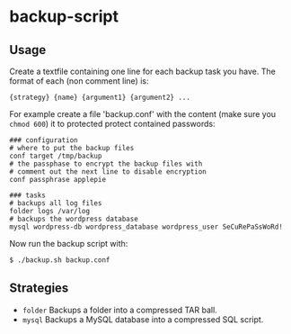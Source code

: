 # backup-script

## Usage

Create a textfile containing one line for each backup task you have.
The format of each (non comment line) is:

~~~
{strategy} {name} {argument1} {argument2} ...
~~~

For example create a file 'backup.conf' with the content (make sure you `chmod 600`) it to protected protect contained passwords:

~~~
### configuration
# where to put the backup files
conf target /tmp/backup
# the passphase to encrypt the backup files with
# comment out the next line to disable encryption
conf passphrase applepie

### tasks
# backups all log files
folder logs /var/log
# backups the wordpress database
mysql wordpress-db wordpress_database wordpress_user SeCuRePaSsWoRd!
~~~

Now run the backup script with:

~~~ bash
$ ./backup.sh backup.conf
~~~

## Strategies

* `folder` Backups a folder into a compressed TAR ball.
* `mysql` Backups a MySQL database into a compressed SQL script.

